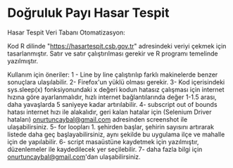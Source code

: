 # Doğruluk Payı Hasar Tespit 
Hasar Tespit Veri Tabanı Otomatizasyon:

Kod R dilinde "https://hasartespit.csb.gov.tr" adresindeki veriyi çekmek için tasarlanmıştır. Satır ve satır çalıştırılması gerekir ve R programı temelinde yazılmıştır. 


Kullanım için öneriler:
1 - Line by line çalıştırılıp farklı makinelerde benzer sonuçlara ulaşılabilir. 
2- Firefox'un yüklü olması gerekir.
3- Kod içerisindeki sys.sleep(x) fonksiyonundaki x değeri kodun hatasız çalışması için internet hızına göre ayarlanmalıdır, hızlı internet bağlantılarında değer 1-1.5 arası, daha yavaşlarda 5 saniyeye kadar artırılabilir.
4- subscript out of bounds hatası internet hızı ile alakalıdır, geri kalan hatalar için (Selenium Driver hataları) onurtuncaybal@gmail.com adresinden screenshot ile ulaşabilirsiniz. 
5- for loopları 1. şehirden başlar, şehirin sayısını artırarak listede daha geç başlayabilirsiniz, aynı şekilde bu uygulama ilçe ve mahalle için de yapılabilir. 
6- script masaüstüne kaydetmek için yazılmıştır, düzenlemeler ile kaydedilecek yer seçilebilir.
7- daha fazla bilgi için onurtuncaybal@gmail.com'dan ulaşabilirsiniz. 
